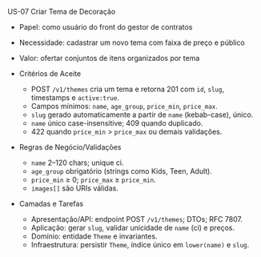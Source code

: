 US-07 Criar Tema de Decoração

- Papel: como usuário do front do gestor de contratos
- Necessidade: cadastrar um novo tema com faixa de preço e público
- Valor: ofertar conjuntos de itens organizados por tema

- Critérios de Aceite
  - POST `/v1/themes` cria um tema e retorna 201 com `id`, `slug`, timestamps e `active:true`.
  - Campos mínimos: `name`, `age_group`, `price_min`, `price_max`.
  - `slug` gerado automaticamente a partir de `name` (kebab-case), único.
  - `name` único case-insensitive; 409 quando duplicado.
  - 422 quando `price_min` > `price_max` ou demais validações.

- Regras de Negócio/Validações
  - `name` 2–120 chars; unique ci.
  - `age_group` obrigatório (strings como Kids, Teen, Adult).
  - `price_min` ≥ 0; `price_max` ≥ `price_min`.
  - `images[]` são URIs válidas.

- Camadas e Tarefas
  - Apresentação/API: endpoint POST `/v1/themes`; DTOs; RFC 7807.
  - Aplicação: gerar `slug`, validar unicidade de `name` (ci) e preços.
  - Domínio: entidade `Theme` e invariantes.
  - Infraestrutura: persistir `Theme`, índice único em `lower(name)` e `slug`.

